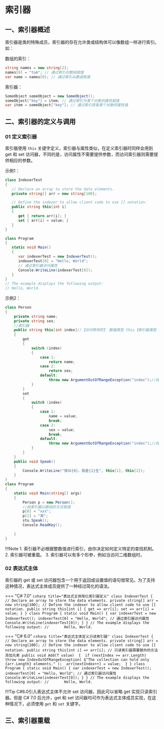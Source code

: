 # 索引器

## 一、索引器概述
索引器是类的特殊成员，索引器的存在允许类或结构体可以像数组一样进行索引。如：

数组的索引：
```csharp
string names = new string[2];
names[0] = "tom"; // 通过索引对数组赋值
var name = names[0]; // 通过索引从数组取值
```

索引器：
```csharp
SomeObject someObject = new SomeObject();
someObject["key"] = item; // 通过索引为某个对象的属性赋值
var item = someObject["key"]; // 通过索引获取某个对象的属性值
```

## 二、索引器的定义与调用

### 01 定义索引器
索引器使用 `this` 关键字定义，索引器与属性类似，在定义索引器时同样会用到 get 和 set 访问器，不同的是，访问属性不需要提供参数，而访问索引器则需要提供相应的参数。

示例1：
```csharp title="索引器定义示例1"
class IndexerTest
{
   // Declare an array to store the data elements.
   private string[] arr = new string[100];

   // Define the indexer to allow client code to use [] notation.
   public string this[int i]
   {
      get { return arr[i]; }
      set { arr[i] = value; }
   }
}

class Program
{
   static void Main()
   {
      var indexerTest = new IndexerTest();
      indexerTest[0] = "Hello, World";
      // 通过索引器访问属性
      Console.WriteLine(indexerTest[0]);
   }
}
// The example displays the following output:
// Hello, World.
```

示例2：
```csharp title="索引器定义示例2"
class Person
{
	private string name;
	private string sex;
	//索引器
	public string this[int index]//【访问修饰符】 数据类型 this【索引器类型 index】   语法格式
	{
		get
		{
			switch (index)
			{
				case 1:
					return name;
				case 2:
					return sex;
				default:
					throw new ArgumentOutOfRangeException("index");//抛出异常
			}
		}
		set
		{
			switch (index)
			{
				case 1:
					name = value;
					break;
				case 2:
					sex = value;
					break;
				default:
					throw new ArgumentOutOfRangeException("index");//抛出异常
			}
		}
	}
	public void Speak()
	{
		Console.WriteLine("我叫{0}，我是{1}生", this[1], this[2]);
	}
}
class Program
{
	static void Main(string[] args)
	{
		Person p = new Person();
		//给索引器以数组的方式赋值
		p[0] = "xxx";
		p[2] = "男";
		stu.Speak();
		Console.ReadKey();
		
	}
}
```

!!!Note
    1. 索引器不必根据整数值进行索引，由你决定如何定义特定的查找机制。
    2. 索引器可被重载。
    3. 索引器可以有多个形参，例如当访问二维数组时。

### 02 表达式主体
索引器的 get 或 set 访问器包含一个用于返回或设置值的语句很常见。为了支持这种情况，表达式主体成员提供了一种经过简化的语法。

=== "C# 7.0"
	```csharp title="表达式主体简化索引器定义"
	class IndexerTest
	{
		// Declare an array to store the data elements.
		private string[] arr = new string[100];
		// Define the indexer to allow client code to use [] notation.
		public string this[int i]
		{
			get => arr[i];
			set => arr[i] = value;
		}
	}
	class Program
	{
		static void Main()
		{
			var indexerTest = new IndexerTest();
			indexerTest[0] = "Hello, World";
			// 通过索引器访问属性
			Console.WriteLine(indexerTest[0]);
		}
	}
	// The example displays the following output:
	//       Hello, World.
	```

=== "C# 6.0"
	```csharp title="表达式主体定义只读索引器"
	class IndexerTest
	{
		// Declare an array to store the data elements.
		private string[] arr = new string[100];
		// Define the indexer to allow client code to use [] notation.
		public string this[int i] => arr[i];
		// 只读索引器需要额外的方法添加元素
		public void Add(T value) 
		{ 
			if (nextIndex >= arr.Length) 
				throw new IndexOutOfRangeException(
				$"The collection can hold only {arr.Length} elements."
				); 
			arr[nextIndex++] = value; 
		}
	}
	class Program
	{
		static void Main()
		{
			var indexerTest = new IndexerTest();
			indexerTest[0] = "Hello, World";
			// 通过索引器访问属性
			Console.WriteLine(indexerTest[0]);
		}
	}
	// The example displays the following output:
	//       Hello, World.
	```

!!!Tip
	C#6.0引入表达式主体不允许 set 访问器，因此可以省略 get 实现只读索引器。但是 C# 7.0 后允许，get 和 set 访问器均可作为表达式主体成员实现，在这种情况下，必须使用 `get` 和 `set` 关键字。


## 三、索引器重载